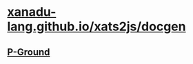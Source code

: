 # [xanadu-lang.github.io/xats2js/docgen](https://github.com/xanadu-lang/xats2js/tree/master/docgen)

## [P-Ground](./P-Ground)

